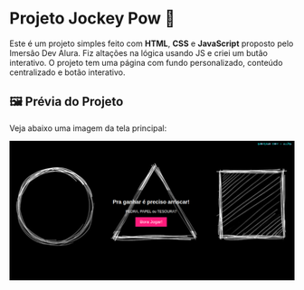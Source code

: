 # Projeto Jockey Pow 🚀

Este é um projeto simples feito com **HTML**, **CSS** e **JavaScript** proposto pelo Imersão Dev Alura. Fiz altações na lógica usando JS e criei um butão interativo. O projeto tem uma página com fundo personalizado, conteúdo centralizado e botão interativo.

## 🖼️ Prévia do Projeto

Veja abaixo uma imagem da tela principal:

![Tela inicial do projeto](./menu-projeto/assets/img/print-home.png)
